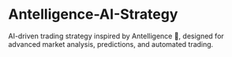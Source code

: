 # Antelligence-AI-Strategy
AI-driven trading strategy inspired by Antelligence 🐜, designed for advanced market analysis, predictions, and automated trading.
